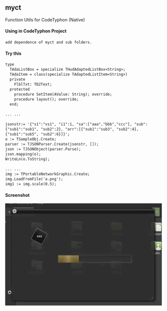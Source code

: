 ## myct

Function Utils for CodeTyphon (Native)


#### Using in CodeTyphon Project

```
add dependence of myct and sub folders.
```

#### Try this

```
type
  TAdaListBox = specialize THudAdaptedListBox<String>;
  TAdaItem = class(specialize TAdaptedListItem<String>)
  private
    FlblTxt: TD2Text;
  protected
    procedure SetItem(AValue: String); override;
    procedure layout(); override;
  end;
  
... ...

jsonstr:= '{"s1":"vs1", "i1":1, "sa":["aaa","bbb","ccc"], "sub":{"sub1":"sub1", "sub2":2}, "arr":[{"sub1":"sub3", "sub2":4}, {"sub1":"sub5", "sub2":6}]}';
o := TSampleObj.Create;
parser := TJSONParser.Create(jsonstr, []);
json := TJSONObject(parser.Parse);
json.mapping(o);
WriteLn(o.ToString);

... ...
img := TPortableNetworkGraphic.Create;
img.LoadFromFile('a.png');
img1 := img.scale(0.5);

```


#### Screenshot

![](https://raw.githubusercontent.com/rarnu/myct/master/screenshot/demo1.gif)

